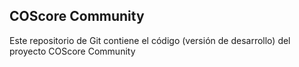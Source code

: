 ## COScore Community

Este repositorio de Git contiene el código (versión de desarrollo) del proyecto COScore Community
